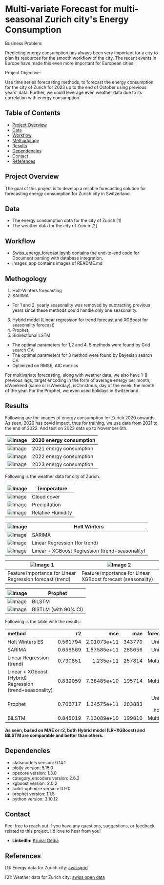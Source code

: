 # Multi-variate Forecast for multi-seasonal Zurich city's Energy Consumption 

Business Problem:

Predicting energy consumption has always been very important for a city to plan its resources for the smooth workflow of the city. The recent events in Europe have made this even more important for European cities. 

Project Objective:

Use time series forecasting methods, to forecast the energy consumption for the city of Zurich for 2023 up to the end of October using previous years' data. Further, we could leverage even weather data due to its correlation with energy consumption.

## Table of Contents

- [Project Overview](#project-overview)
- [Data](#data)
- [Workflow](#workflow)
- [Methodology](#methology)
- [Results](#results)
- [Dependencies](#dependencies)
- [Contact](#contact)
- [References](#references)

## Project Overview

The goal of this project is to develop a reliable forecasting solution for forecasting energy consumption for Zurich city in Switzerland.

## Data

* The energy consumption data for the city of Zurich [1]
* The weather data for the city of Zurich [2]

## Workflow

* Swiss_energy_forecast.ipynb contains the end-to-end code for Document parsing with database integration.
* images_app contains images of README.md

## Methogology
1. Holt-Winters forecasting
2. SARIMA
* For 1 and 2, yearly seasonality was removed by subtracting previous years since these methods could handle only one seasonality.
3. Hybrid model (Linear regression for trend forecast and XGBoost for seasonality forecast)
4. Prophet
5. Bidirectional LSTM

* The optimal parameters for 1,2 and 4, 5 methods were found by Grid search CV.
* The optimal parameters for 3 method were found by Bayesian search CV.
* Optimized on RMSE, AIC metrics

For multivariate forecasting, along with weather data, we also have 1-8 previous lags, target encoding in the form of average energy per month, isWeekend (same or isWeekday), isChristmus, day of the week, the month of the year. For the Prophet, we even used holidays in Switzerland.


## Results


Following are the images of energy consumption for Zurich 2020 onwards. As seen, 2020 has covid impact, thus for training, we use data from 2021 to the end of 2022. And test on 2023 data up to November 6th.

| ![Image](https://github.com/krunalgedia/ZurichEnergyConsumption_MultivariateForecast/blob/main/images_app/energy_2020.png) | 2020 energy consumption  |
|-----------------------------|------------------|
| ![Image](https://github.com/krunalgedia/ZurichEnergyConsumption_MultivariateForecast/blob/main/images_app/energy_2021.png) | 2021 energy consumption  |
| ![Image](https://github.com/krunalgedia/ZurichEnergyConsumption_MultivariateForecast/blob/main/images_app/energy_2022.png) | 2022 energy consumption  |
| ![Image](https://github.com/krunalgedia/ZurichEnergyConsumption_MultivariateForecast/blob/main/images_app/energy_2023.png) | 2023 energy consumption  |

Following is the weather data for city of Zurich.

| ![Image](https://github.com/krunalgedia/ZurichEnergyConsumption_MultivariateForecast/blob/main/images_app/weather_temp.png) | Temperature  |
|-----------------------------|------------------|
| ![Image](https://github.com/krunalgedia/ZurichEnergyConsumption_MultivariateForecast/blob/main/images_app/weather_cloud.png) | Cloud cover  |
| ![Image](https://github.com/krunalgedia/ZurichEnergyConsumption_MultivariateForecast/blob/main/images_app/weather_preci.png) | Precipitation |
| ![Image](https://github.com/krunalgedia/ZurichEnergyConsumption_MultivariateForecast/blob/main/images_app/weather_humidity.png) | Relative Humidity  |


| ![Image](https://github.com/krunalgedia/ZurichEnergyConsumption_MultivariateForecast/blob/main/images_app/Holt_Winters.png) | Holt Winters |
|-----------------------------|------------------|
| ![Image](https://github.com/krunalgedia/ZurichEnergyConsumption_MultivariateForecast/blob/main/images_app/sarima.png) | SARIMA |
| ![Image](https://github.com/krunalgedia/ZurichEnergyConsumption_MultivariateForecast/blob/main/images_app/LR.png)| Linear Regression (for trend) | 
| ![Image](https://github.com/krunalgedia/ZurichEnergyConsumption_MultivariateForecast/blob/main/images_app/XGBoost.png)| Linear + XGBoost Regression (trend+seasonality)  |


| ![Image 1](https://github.com/krunalgedia/ZurichEnergyConsumption_MultivariateForecast/blob/main/images_app/LR_imp.png) | ![Image 2](https://github.com/krunalgedia/ZurichEnergyConsumption_MultivariateForecast/blob/main/images_app/xgboost_imp.png)
--- | --- 
Feature importance for Linear Regression forecast (trend) | Feature importance for Linear XGBoost forecast (seasonality)

| ![Image](https://github.com/krunalgedia/ZurichEnergyConsumption_MultivariateForecast/blob/main/images_app/prophet.png)| Prophet |
|-----------------------------|------------------|
| ![Image](https://github.com/krunalgedia/ZurichEnergyConsumption_MultivariateForecast/blob/main/images_app/lstm.png)| BiLSTM |
| ![Image](https://github.com/krunalgedia/ZurichEnergyConsumption_MultivariateForecast/blob/main/images_app/lstm_ci%20(1).png)| BiSTLM (with 90% CI)|

Following is the table with the results:  

| method                                          |       r2 |         mse |    mae |forecasting |
|:------------------------------------------------|---------:|------------:|-------:|-----------:|
| Holt Winters ES                                 | 0.561794 | 2.01073e+11 | 343770 |  Univariate|
| SARIMA                                          | 0.656569 | 1.57585e+11 | 285656 |  Univariate|
| Linear Regression (trend)                       | 0.730851 | 1.235e+11   | 257814 |Multivariate|
| Linear + XGboost (Hybrid) Regression (trend+seasonality) | 0.839059 | 7.38485e+10 | 195714 |Multivariate|
| Prophet                                         | 0.706717 | 1.34575e+11 | 283883 |Univariate (with holidays)|
| BiLSTM                                          | 0.845019 | 7.13089e+10 | 199810 |Multivariate|

**As seen, based on MAE or r2, both Hybrid model (LR+XGBoost) and BiLSTM are comparable and better than others.**

## Dependencies

- statsmodels version: 0.14.1
- plotly version: 5.15.0
- ppscore version: 1.3.0
- category_encoders version: 2.6.3
- xgboost version: 2.0.2
- scikit-optimize version: 0.9.0
- prophet version: 1.1.5
- python version: 3.10.12
  
## Contact

Feel free to reach out if you have any questions, suggestions, or feedback related to this project. I'd love to hear from you!

- **LinkedIn:** [Krunal Gedia](https://www.linkedin.com/in/krunal-gedia-00188899/)

## References

[1]: Energy data for Zurich city: [swissgrid](https://www.swissgrid.ch/en/home/operation/grid-data/generation.html)

[2]: Weather data for Zurich city: [swiss open data](https://opendata.swiss/de/dataset/klimamessnetz-tageswerte)
